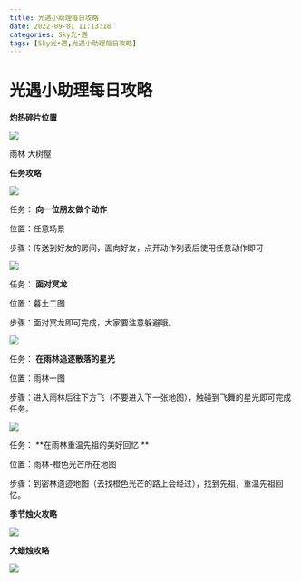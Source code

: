 ```yaml
---
title: 光遇小助理每日攻略
date: 2022-09-01 11:13:18
categories: Sky光•遇
tags: [Sky光•遇,光遇小助理每日攻略]
---
```

# 光遇小助理每日攻略
**灼热碎片位置**

![](https://img.166.net/reunionpub/ds/kol/20220901/001333-rvf19ajd6h.jpeg)

雨林 大树屋

  

 **任务攻略**

![](https://img.166.net/reunionpub/ds/kol/20220811/000111-e73lhrob9s.png)

任务： **向一位朋友做个动作**

位置：任意场景

步骤：传送到好友的房间，面向好友，点开动作列表后使用任意动作即可

  

![](https://img.166.net/reunionpub/ds/kol/20220812/003345-4dvs1k9ji7.png)

任务： **面对冥龙**

位置：暮土二图

步骤：面对冥龙即可完成，大家要注意躲避哦。

![](https://img.166.net/reunionpub/ds/kol/20220812/003411-4s9gt1mnsr.png)

任务： **在雨林追逐散落的星光**

位置：雨林一图

步骤：进入雨林后往下方飞（不要进入下一张地图），触碰到飞舞的星光即可完成任务。

![](https://img.166.net/reunionpub/ds/kol/20220901/001235-bfceq8hsn2.png)

任务： **在雨林重温先祖的美好回忆  **

位置：雨林-橙色光芒所在地图

步骤：到密林遗迹地图（去找橙色光芒的路上会经过），找到先祖，重温先祖回忆。

 **季节烛火攻略**

![](https://img.166.net/reunionpub/ds/kol/20220901/001008-gfdh8ow13y.png)

  

 **大蜡烛攻略**

![](https://img.166.net/reunionpub/ds/kol/20220901/000505-oaikmc4710.png)

  

